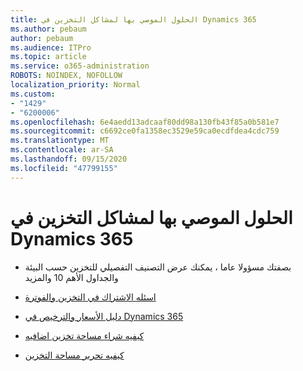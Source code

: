 ```yaml
---
title: الحلول الموصي بها لمشاكل التخزين في Dynamics 365
ms.author: pebaum
author: pebaum
ms.audience: ITPro
ms.topic: article
ms.service: o365-administration
ROBOTS: NOINDEX, NOFOLLOW
localization_priority: Normal
ms.custom:
- "1429"
- "6200006"
ms.openlocfilehash: 6e4aedd13adcaaf80dd98a130fb43f85a0b581e7
ms.sourcegitcommit: c6692ce0fa1358ec3529e59ca0ecdfdea4cdc759
ms.translationtype: MT
ms.contentlocale: ar-SA
ms.lasthandoff: 09/15/2020
ms.locfileid: "47799155"
---
```

# <a name="recommend-solutions-for-dynamics-365-storage-issues"></a>الحلول الموصي بها لمشاكل التخزين في Dynamics 365

* بصفتك مسؤولا عاما ، يمكنك عرض التصنيف التفصيلي للتخزين حسب البيئة والجداول الأهم 10 والمزيد

* [اسئله الاشتراك في التخزين والفوترة](https://docs.microsoft.com/dynamics365/customer-engagement/admin/contact-information-microsoft-dynamics-365-online-billing-support)

* [دليل الأسعار والترخيص في Dynamics 365](https://dynamics.microsoft.com/pricing/)

* [كيفيه شراء مساحة تخزين اضافيه](https://docs.microsoft.com/dynamics365/customer-engagement/admin/manage-storage#add-storage-to-dynamics-365-online)

* [كيفيه تحرير مساحة التخزين](https://docs.microsoft.com/dynamics365/customer-engagement/admin/free-storage-space)
